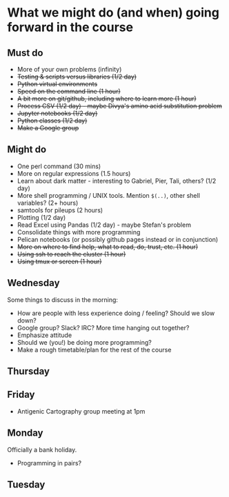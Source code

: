 # What we might do (and when) going forward in the course

## Must do

* More of your own problems (infinity)
* ~~Testing & scripts versus libraries (1/2 day)~~
* ~~Python virtual environments~~
* ~~Speed on the command line (1 hour)~~
* ~~A bit more on git/github, including where to learn more  (1 hour)~~
* ~~Process CSV (1/2 day) - maybe Divya's amino acid substitution problem~~
* ~~Jupyter notebooks (1/2 day)~~
* ~~Python classes (1/2 day)~~
* ~~Make a Google group~~

## Might do

* One perl command (30 mins)
* More on regular expressions (1.5 hours)
* Learn about dark matter - interesting to Gabriel, Pier, Tali, others? (1/2 day)
* More shell programming / UNIX tools. Mention `$(..)`, other shell variables? (2+ hours)
* samtools for pileups (2 hours)
* Plotting (1/2 day)
* Read Excel using Pandas (1/2 day) - maybe Stefan's problem
* Consolidate things with more programming
* Pelican notebooks (or possibly github pages instead or in conjunction)
* ~~More on where to find help, what to read, do, trust, etc. (1 hour)~~
* ~~Using ssh to reach the cluster (1 hour)~~
* ~~Using tmux or screen (1 hour)~~

## Wednesday

Some things to discuss in the morning:

* How are people with less experience doing / feeling?  Should we slow down?
* Google group? Slack? IRC? More time hanging out together?
* Emphasize attitude
* Should we (you!) be doing more programming?
* Make a rough timetable/plan for the rest of the course

## Thursday

## Friday

* Antigenic Cartography group meeting at 1pm

## Monday

Officially a bank holiday.

* Programming in pairs?

## Tuesday
